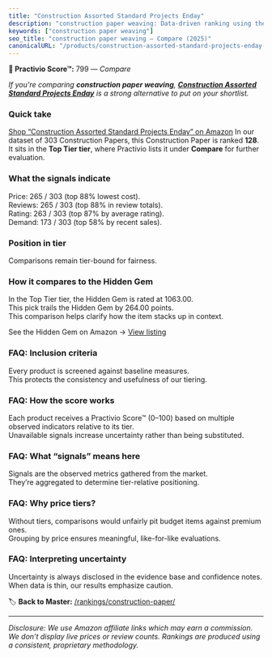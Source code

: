 ```yaml
---
title: "Construction Assorted Standard Projects Enday"
description: "construction paper weaving: Data-driven ranking using the Practivio Score™. Positioned by quality, value, demand, findability, momentum."
keywords: ["construction paper weaving"]
seo_title: "construction paper weaving — Compare (2025)"
canonicalURL: "/products/construction-assorted-standard-projects-enday-B0FL2Z3CL2/"
---
```


**🛒 Practivio Score™:** 799 — _Compare_


*If you're comparing **construction paper weaving**, **[Construction Assorted Standard Projects Enday](https://www.amazon.com/dp/B0FL2Z3CL2?tag=practivio-20)** is a strong alternative to put on your shortlist.*
### Quick take
[Shop “Construction Assorted Standard Projects Enday” on Amazon](https://www.amazon.com/dp/B0FL2Z3CL2?tag=practivio-20)
In our dataset of 303 Construction Papers, this Construction Paper is ranked **128**.  
It sits in the **Top Tier tier**, where Practivio lists it under **Compare** for further evaluation.

### What the signals indicate
Price: 265 / 303 (top 88% lowest cost).  
Reviews: 265 / 303 (top 88% in review totals).  
Rating: 263 / 303 (top 87% by average rating).  
Demand: 173 / 303 (top 58% by recent sales).

### Position in tier
Comparisons remain tier-bound for fairness.

### How it compares to the Hidden Gem
In the Top Tier tier, the Hidden Gem is rated at 1063.00.  
This pick trails the Hidden Gem by 264.00 points.  
This comparison helps clarify how the item stacks up in context.  

See the Hidden Gem on Amazon → [View listing](https://www.amazon.com/dp/B07K8WHH5J?tag=practivio-20)

### FAQ: Inclusion criteria
Every product is screened against baseline measures.  
This protects the consistency and usefulness of our tiering.

### FAQ: How the score works
Each product receives a Practivio Score™ (0–100) based on multiple observed indicators relative to its tier.  
Unavailable signals increase uncertainty rather than being substituted.

### FAQ: What “signals” means here
Signals are the observed metrics gathered from the market.  
They’re aggregated to determine tier-relative positioning.

### FAQ: Why price tiers?
Without tiers, comparisons would unfairly pit budget items against premium ones.  
Grouping by price ensures meaningful, like-for-like evaluations.

### FAQ: Interpreting uncertainty
Uncertainty is always disclosed in the evidence base and confidence notes.  
When data is thin, our results emphasize caution.

<!-- Missing template for Compare/CompareWithinPriceClass -->


🏷️ **Back to Master:** [/rankings/construction-paper/](/rankings/construction-paper/)

---
_Disclosure: We use Amazon affiliate links which may earn a commission. We don’t display live prices or review counts. Rankings are produced using a consistent, proprietary methodology._
